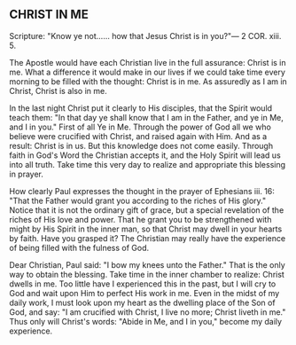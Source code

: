 ## CHRIST IN ME ##

Scripture: "Know ye not…… how that Jesus Christ is in you?"— 2 COR. xiii. 5.



The Apostle would have each Christian live in the full assurance: Christ is in me. What a difference it would make in our lives if we could take time every morning to be filled with the thought: Christ is in me. As assuredly as I am in Christ, Christ is also in me.

In the last night Christ put it clearly to His disciples, that the Spirit would teach them: "In that day ye shall know that I am in the Father, and ye in Me, and I in you." First of all Ye in Me. Through the power of God all we who believe were crucified with Christ, and raised again with Him. And as a result: Christ is in us. But this knowledge does not come easily. Through faith in God's Word the Christian accepts it, and the Holy Spirit will lead us into all truth. Take time this very day to realize and appropriate this blessing in prayer.

How clearly Paul expresses the thought in the prayer of Ephesians iii. 16: "That the Father would grant you according to the riches of His glory." Notice that it is not the ordinary gift of grace, but a special revelation of the riches of His love and power. That he grant you to be strengthened with might by His Spirit in the inner man, so that Christ may dwell in your hearts by faith. Have you grasped it? The Christian may really have the experience of being filled with the fulness of God.

Dear Christian, Paul said: "I bow my knees unto the Father." That is the only way to obtain the blessing. Take time in the inner chamber to realize: Christ dwells in me. Too little have I experienced this in the past, but I will cry to God and wait upon Him to perfect His work in me. Even in the midst of my daily work, I must look upon my heart as the dwelling place of the Son of God, and say: "I am crucified with Christ, I live no more; Christ liveth in me." Thus only will Christ's words: "Abide in Me, and I in you," become my daily experience.

